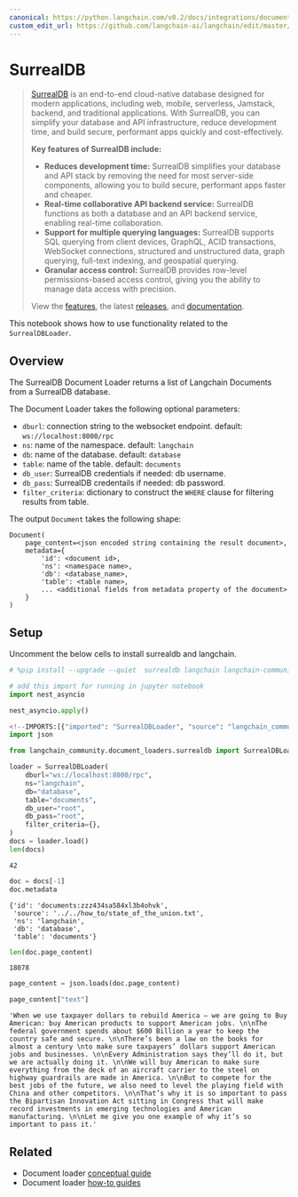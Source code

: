 ```yaml
---
canonical: https://python.langchain.com/v0.2/docs/integrations/document_loaders/surrealdb/
custom_edit_url: https://github.com/langchain-ai/langchain/edit/master/docs/docs/integrations/document_loaders/surrealdb.ipynb
---
```


# SurrealDB

> [SurrealDB](https://surrealdb.com/) is an end-to-end cloud-native database designed for modern applications, including web, mobile, serverless, Jamstack, backend, and traditional applications. With SurrealDB, you can simplify your database and API infrastructure, reduce development time, and build secure, performant apps quickly and cost-effectively.
> 
> **Key features of SurrealDB include:**
> 
> * **Reduces development time:** SurrealDB simplifies your database and API stack by removing the need for most server-side components, allowing you to build secure, performant apps faster and cheaper.
> * **Real-time collaborative API backend service:** SurrealDB functions as both a database and an API backend service, enabling real-time collaboration.
> * **Support for multiple querying languages:** SurrealDB supports SQL querying from client devices, GraphQL, ACID transactions, WebSocket connections, structured and unstructured data, graph querying, full-text indexing, and geospatial querying.
> * **Granular access control:** SurrealDB provides row-level permissions-based access control, giving you the ability to manage data access with precision.
> 
> View the [features](https://surrealdb.com/features), the latest [releases](https://surrealdb.com/releases), and [documentation](https://surrealdb.com/docs).

This notebook shows how to use functionality related to the `SurrealDBLoader`.

## Overview

The SurrealDB Document Loader returns a list of Langchain Documents from a SurrealDB database.

The Document Loader takes the following optional parameters:

* `dburl`: connection string to the websocket endpoint. default: `ws://localhost:8000/rpc`
* `ns`: name of the namespace. default: `langchain`
* `db`: name of the database. default: `database`
* `table`: name of the table. default: `documents`
* `db_user`: SurrealDB credentials if needed: db username.
* `db_pass`: SurrealDB credentails if needed: db password.
* `filter_criteria`: dictionary to construct the `WHERE` clause for filtering results from table.

The output `Document` takes the following shape:
```
Document(
    page_content=<json encoded string containing the result document>,
    metadata={
        'id': <document id>,
        'ns': <namespace name>,
        'db': <database_name>,
        'table': <table name>,
        ... <additional fields from metadata property of the document>
    }
)
```

## Setup

Uncomment the below cells to install surrealdb and langchain.

```python
# %pip install --upgrade --quiet  surrealdb langchain langchain-community
```

```python
# add this import for running in jupyter notebook
import nest_asyncio

nest_asyncio.apply()
```

```python
<!--IMPORTS:[{"imported": "SurrealDBLoader", "source": "langchain_community.document_loaders.surrealdb", "docs": "https://api.python.langchain.com/en/latest/document_loaders/langchain_community.document_loaders.surrealdb.SurrealDBLoader.html", "title": "SurrealDB"}]-->
import json

from langchain_community.document_loaders.surrealdb import SurrealDBLoader
```

```python
loader = SurrealDBLoader(
    dburl="ws://localhost:8000/rpc",
    ns="langchain",
    db="database",
    table="documents",
    db_user="root",
    db_pass="root",
    filter_criteria={},
)
docs = loader.load()
len(docs)
```

```output
42
```

```python
doc = docs[-1]
doc.metadata
```

```output
{'id': 'documents:zzz434sa584xl3b4ohvk',
 'source': '../../how_to/state_of_the_union.txt',
 'ns': 'langchain',
 'db': 'database',
 'table': 'documents'}
```

```python
len(doc.page_content)
```

```output
18078
```

```python
page_content = json.loads(doc.page_content)
```

```python
page_content["text"]
```

```output
'When we use taxpayer dollars to rebuild America – we are going to Buy American: buy American products to support American jobs. \n\nThe federal government spends about $600 Billion a year to keep the country safe and secure. \n\nThere’s been a law on the books for almost a century \nto make sure taxpayers’ dollars support American jobs and businesses. \n\nEvery Administration says they’ll do it, but we are actually doing it. \n\nWe will buy American to make sure everything from the deck of an aircraft carrier to the steel on highway guardrails are made in America. \n\nBut to compete for the best jobs of the future, we also need to level the playing field with China and other competitors. \n\nThat’s why it is so important to pass the Bipartisan Innovation Act sitting in Congress that will make record investments in emerging technologies and American manufacturing. \n\nLet me give you one example of why it’s so important to pass it.'
```

## Related

- Document loader [conceptual guide](/docs/concepts/#document-loaders)
- Document loader [how-to guides](/docs/how_to/#document-loaders)